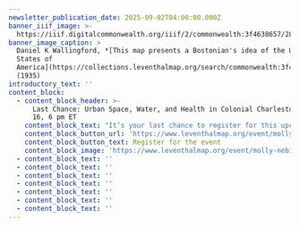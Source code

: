 ```yaml
---
newsletter_publication_date: 2025-09-02T04:00:00.000Z
banner_iiif_image: >-
  https://iiif.digitalcommonwealth.org/iiif/2/commonwealth:3f4638657/289,1213,3556,1344/,800/0/default.jpg
banner_image_caption: >
  Daniel K Wallingford, *[This map presents a Bostonian's idea of the United
  States of
  America](https://collections.leventhalmap.org/search/commonwealth:3f463864z)*
  (1935)
introductory_text: ''
content_block:
  - content_block_header: >-
      Last Chance: Urban Space, Water, and Health in Colonial Charleston · Sep
      16, 6 pm ET 
    content_block_text: "It’s your last chance to register for this upcoming virtual conversation in the [Brown Seminar on the Historical Geography of the American Revolutionary Era](https://www.leventhalmap.org/tags/richard-h.-brown-seminar/) with historian **Molly Nebiolo**.\n\nDr. Nebiolo\_will explore the colonial geography of Charleston with a focus on tidal creeks and other waterbodies—both those marked on maps of this period as well as those hidden in the cartographic record. These maps open up a new perspective on the history of health and environment in the eighteenth century colonial American city.\n\n*This program is part of the [American Revolutionary Geographies Online (ARGO)](https://www.argomaps.org) project.*\n"
    content_block_button_url: 'https://www.leventhalmap.org/event/molly-nebiolo-lecture/'
    content_block_button_text: Register for the event
    content_block_image: 'https://www.leventhalmap.org/event/molly-nebiolo-lecture/'
  - content_block_text: ''
  - content_block_text: ''
  - content_block_text: ''
  - content_block_text: ''
  - content_block_text: ''
  - content_block_text: ''
  - content_block_text: ''
---
```


